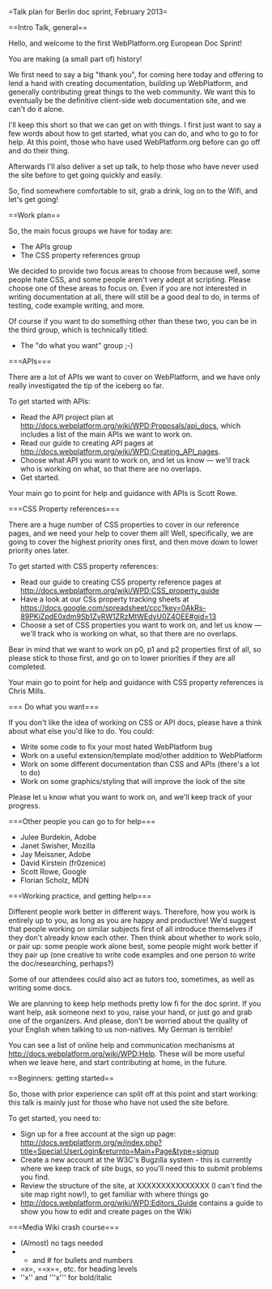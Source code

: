 =Talk plan for Berlin doc sprint, February 2013=

==Intro Talk, general==

Hello, and welcome to the first WebPlatform.org European Doc Sprint!

You are making (a small part of) history!

<Play the WPD video>

We first need to say a big "thank you", for coming here today and offering to lend a hand with  creating documentation, building up WebPlatform, and generally contributing great things to the web community. We want this to eventually be the definitive client-side web documentation site, and we can't do it alone.

I'll keep this short so that we can get on with things. I first just want to say a few words about how to get started, what you can do, and who to go to for help. At this point, those who have used WebPlatform.org before can go off and do their thing.

Afterwards I'll also deliver a set up talk, to help those who have never used the site before to get going quickly and easily.

So, find somewhere comfortable to sit, grab a drink, log on to the Wifi, and let's get going!

==Work plan==


So, the main focus groups we have for today are:

* The APIs group
* The CSS property references group

We decided to provide two focus areas to choose from because well, some people hate CSS, and some people aren't very adept at scripting. Please choose one of these areas to focus on. Even if you are not interested in writing documentation at all, there will still be a good deal to do, in terms of testing, code example writing, and more.

Of course if you want to do something other than these two, you can be in the third group, which is technically titled:

* The "do what you want" group ;-)

===APIs===

There are a lot of APIs we want to cover on WebPlatform, and we have only really investigated the tip of the iceberg so far.

To get started with APIs:

* Read the API project plan at http://docs.webplatform.org/wiki/WPD:Proposals/api_docs, which includes a list of the main APIs we want to work on.
* Read our guide to creating API pages at http://docs.webplatform.org/wiki/WPD:Creating_API_pages.
* Choose what API you want to work on, and let us know — we'll track who is working on what, so that there are no overlaps.
* Get started.

Your main go to point for help and guidance with APIs is Scott Rowe.


===CSS Property references===

There are a huge number of CSS properties to cover in our reference pages, and we need your help to cover them all! Well, specifically, we are going to cover the highest priority ones first, and then move down to lower priority ones later.

To get started with CSS property references:

* Read our guide to creating CSS property reference pages at http://docs.webplatform.org/wiki/WPD:CSS_property_guide
* Have a look at our CSs property tracking sheets at https://docs.google.com/spreadsheet/ccc?key=0AkRs-89PKiZpdE0xdm9Sb1ZvRW1ZRzMtWEdyU0Z4OEE#gid=13
* Choose a set of CSS properties you want to work on, and let us know — we'll track who is working on what, so that there are no overlaps.

Bear in mind that we want to work on p0, p1 and p2 properties first of all, so please stick to those first, and go on to lower priorities if they are all completed.

Your main go to point for help and guidance with CSS property references is Chris Mills.

=== Do what you want===

If you don't like the idea of working on CSS or API docs, please have a think about what else you'd like to do. You could:

* Write some code to fix your most hated WebPlatform bug
* Work on a useful extension/template mod/other addition to WebPlatform
* Work on some different documentation than CSS and APIs (there's a lot to do)
* Work on some graphics/styling that will improve the look of the site

Please let u know what you want to work on, and we'll keep track of your progress.


===Other people you can go to for help===

* Julee Burdekin, Adobe
* Janet Swisher, Mozilla
* Jay Meissner, Adobe
* David Kirstein (fr0zenice)
* Scott Rowe, Google
* Florian Scholz, MDN

===Working practice, and getting help===

Different people work better in different ways. Therefore, how you work is entirely up to you, as long as you are happy and productive! We'd suggest that people working on similar subjects first of all introduce themselves if they don't already know each other. Then think about whether to work solo, or pair up: some people work alone best, some people might work better if they pair up (one creative to write code examples and one person to write the doc/researching, perhaps?)

Some of our attendees could also act as tutors too, sometimes, as well as writing some docs.

We are planning to keep help methods pretty low fi for the doc sprint. If you want help, ask someone next to you, raise your hand, or just go and grab one of the organizers. And please, don't be worried about the quality of your English when talking to us non-natives. My German is terrible!

You can see a list of online help and communication mechanisms at http://docs.webplatform.org/wiki/WPD:Help. These will be more useful when we leave here, and start contributing at home, in the future.

==Beginners: getting started==

So, those with prior experience can split off at this point and start working: this talk is mainly just for those who have not used the site before.

To get started, you need to:

* Sign up for a free account at the sign up page: http://docs.webplatform.org/w/index.php?title=Special:UserLogin&returnto=Main+Page&type=signup
* Create a new account at the W3C's Bugzilla system - this is currently where we keep track of site bugs, so you'll need this to submit problems you find.
* Review the structure of the site, at XXXXXXXXXXXXXXX (I can't find the site map right now!), to get familiar with where things go
* http://docs.webplatform.org/wiki/WPD:Editors_Guide contains a guide to show you how to edit and create pages on the Wiki

===Media Wiki crash course===

* (Almost) no tags needed
* * and # for bullets and numbers
* =x=, ==x==, etc. for heading levels
* ''x'' and '''x''' for bold/italic